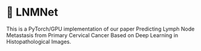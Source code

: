 # :pig2: LNMNet

This is a PyTorch/GPU implementation of our paper Predicting Lymph Node Metastasis from Primary Cervical Cancer Based on Deep Learning in Histopathological Images.
